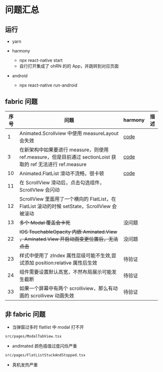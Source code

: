 # 问题汇总

## 运行

- yarn

- harmony
  - npx react-native start
  - 自行打开集成了 ohRN 的的 App，并跳转到对应页面

- android
  - npx react-native run-android

## fabric 问题

| 序号 | 问题                                                                                                        | harmony                                   | 描述 |
| ---- | ----------------------------------------------------------------------------------------------------------- | ----------------------------------------- | ---- |
| 1    | Animated.Scrollview 中使用 measureLayout 会失效                                                             | [code](./src/AnimatedOfMeasureLayout.tsx) |      |
| 3    | 在新架构中如果要进行 measure，则使用 ref.measure，但是目前通过 sectionLoist 获取的 ref 无法进行 ref.measure | [code](./src/SectionListRefInvlid.tsx)    |      |
| 10   | Animated.FlatList 滑动不流畅，很卡顿                                                                        | [code](./src/FlatListStuckAndStopped.tsx) |      |
| 11   | 在 ScrollView 滑动后，点击勾选组件，ScrollVIew 会闪动                                                       |                                           |      |
| 12   | ScrollView 里面用了一个横向的 FlatList，在 FlatList 滚动的时候 setState，ScrollView 会被滚动                |                                           |      |
| 13   | ~~多个 Modal 覆盖会卡死~~                                                                                   | 没问题                                    |      |
| 22   | ~~IOS TouchableOpacity 内嵌 Aminated.View ，Aminated.View 开启动画变更位置后，无法点击~~                    | 没问题                                    |      |
| 23   | 样式中使用了 zIndex 属性层级可能不生效,尝试添加 position:relative 属性后生效                                | 待验证                                    |      |
| 24   | 组件需要设置默认高宽，不然布局展示可能发生截断                                                              | 待验证                                    |      |
| 33   | 如果一个屏幕中有两个 scrolliview，那么有动画的 scrollivew 动画失效                                          | 待验证                                    |      |

## 非 fabric 问题

- 当弹窗过多时 flatlist 中 modal 打不开

```
src/pages/ModalTabView.tsx
```

- andimated 颜色插值过度闪烁严重

```
src/pages/FlatListStuckAndStopped.tsx
```

- 真机发热严重
